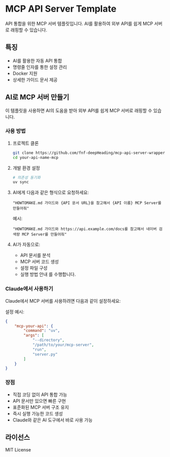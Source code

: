 # MCP API Server Template

API 통합을 위한 MCP 서버 템플릿입니다. AI를 활용하여 외부 API를 쉽게 MCP 서버로 래핑할 수 있습니다.

## 특징

- AI를 활용한 자동 API 통합
- 명령줄 인자를 통한 설정 관리
- Docker 지원
- 상세한 가이드 문서 제공

## AI로 MCP 서버 만들기

이 템플릿을 사용하면 AI의 도움을 받아 외부 API를 쉽게 MCP 서버로 래핑할 수 있습니다.

### 사용 방법

1. 프로젝트 클론
   ```bash
   git clone https://github.com/fnf-deepHeading/mcp-api-server-wrapper.git your-api-name-mcp
   cd your-api-name-mcp
   ```

2. 개발 환경 설정
   ```bash
   # 의존성 동기화
   uv sync
   ```

3. AI에게 다음과 같은 형식으로 요청하세요:
   ```
   "HOWTOMAKE.md 가이드와 {API 문서 URL}을 참고해서 {API 이름} MCP Server를 만들어줘"
   ```

   예시:
   ```
   "HOWTOMAKE.md 가이드와 https://api.example.com/docs를 참고해서 네이버 검색량 MCP Server를 만들어줘"
   ```

4. AI가 자동으로:
   - API 문서를 분석
   - MCP 서버 코드 생성
   - 설정 파일 구성
   - 실행 방법 안내
   를 수행합니다.

### Claude에서 사용하기

Claude에서 MCP 서버를 사용하려면 다음과 같이 설정하세요:

설정 예시:
   ```json
   {
       "mcp-your-api": {
           "command": "uv",
           "args": [
               "--directory",
               "/path/to/your/mcp-server",
               "run",
               "server.py"
           ]
       }
   }
   ```

### 장점

- 직접 코딩 없이 API 통합 가능
- API 문서만 있으면 빠른 구현
- 표준화된 MCP 서버 구조 유지
- 즉시 실행 가능한 코드 생성
- Claude와 같은 AI 도구에서 바로 사용 가능

## 라이선스

MIT License 